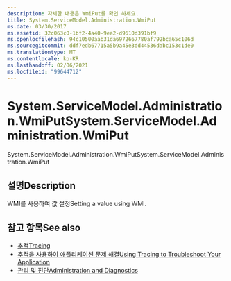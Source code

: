 ```yaml
---
description: 자세한 내용은 WmiPut를 확인 하세요.
title: System.ServiceModel.Administration.WmiPut
ms.date: 03/30/2017
ms.assetid: 32c063c0-1bf2-4a40-9ea2-d9610d391bf9
ms.openlocfilehash: 94c10500aab31da6972667780af792bca65c106d
ms.sourcegitcommit: ddf7edb67715a5b9a45e3dd44536dabc153c1de0
ms.translationtype: MT
ms.contentlocale: ko-KR
ms.lasthandoff: 02/06/2021
ms.locfileid: "99644712"
---
```

# <a name="systemservicemodeladministrationwmiput"></a><span data-ttu-id="971b0-103">System.ServiceModel.Administration.WmiPut</span><span class="sxs-lookup"><span data-stu-id="971b0-103">System.ServiceModel.Administration.WmiPut</span></span>

<span data-ttu-id="971b0-104">System.ServiceModel.Administration.WmiPut</span><span class="sxs-lookup"><span data-stu-id="971b0-104">System.ServiceModel.Administration.WmiPut</span></span>  
  
## <a name="description"></a><span data-ttu-id="971b0-105">설명</span><span class="sxs-lookup"><span data-stu-id="971b0-105">Description</span></span>  

 <span data-ttu-id="971b0-106">WMI를 사용하여 값 설정</span><span class="sxs-lookup"><span data-stu-id="971b0-106">Setting a value using WMI.</span></span>  
  
## <a name="see-also"></a><span data-ttu-id="971b0-107">참고 항목</span><span class="sxs-lookup"><span data-stu-id="971b0-107">See also</span></span>

- [<span data-ttu-id="971b0-108">추적</span><span class="sxs-lookup"><span data-stu-id="971b0-108">Tracing</span></span>](index.md)
- [<span data-ttu-id="971b0-109">추적을 사용하여 애플리케이션 문제 해결</span><span class="sxs-lookup"><span data-stu-id="971b0-109">Using Tracing to Troubleshoot Your Application</span></span>](using-tracing-to-troubleshoot-your-application.md)
- [<span data-ttu-id="971b0-110">관리 및 진단</span><span class="sxs-lookup"><span data-stu-id="971b0-110">Administration and Diagnostics</span></span>](../index.md)
